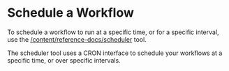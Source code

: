 # Schedule a Workflow

To schedule a workflow to run at a specific time, or for a specific interval, use the [/content/reference-docs/scheduler](scheduler) tool.

The scheduler tool uses a CRON interface to schedule your workflows at a specific time, or over specific intervals.

